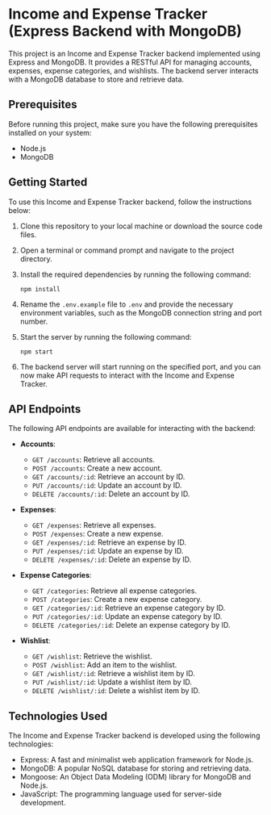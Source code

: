 # Income and Expense Tracker (Express Backend with MongoDB)

This project is an Income and Expense Tracker backend implemented using Express and MongoDB. It provides a RESTful API for managing accounts, expenses, expense categories, and wishlists. The backend server interacts with a MongoDB database to store and retrieve data.

## Prerequisites

Before running this project, make sure you have the following prerequisites installed on your system:

- Node.js
- MongoDB

## Getting Started

To use this Income and Expense Tracker backend, follow the instructions below:

1. Clone this repository to your local machine or download the source code files.
2. Open a terminal or command prompt and navigate to the project directory.
3. Install the required dependencies by running the following command:

   ```shell
   npm install
   ```

4. Rename the `.env.example` file to `.env` and provide the necessary environment variables, such as the MongoDB connection string and port number.
5. Start the server by running the following command:

   ```shell
   npm start
   ```

6. The backend server will start running on the specified port, and you can now make API requests to interact with the Income and Expense Tracker.

## API Endpoints

The following API endpoints are available for interacting with the backend:

- **Accounts**:
  - `GET /accounts`: Retrieve all accounts.
  - `POST /accounts`: Create a new account.
  - `GET /accounts/:id`: Retrieve an account by ID.
  - `PUT /accounts/:id`: Update an account by ID.
  - `DELETE /accounts/:id`: Delete an account by ID.

- **Expenses**:
  - `GET /expenses`: Retrieve all expenses.
  - `POST /expenses`: Create a new expense.
  - `GET /expenses/:id`: Retrieve an expense by ID.
  - `PUT /expenses/:id`: Update an expense by ID.
  - `DELETE /expenses/:id`: Delete an expense by ID.

- **Expense Categories**:
  - `GET /categories`: Retrieve all expense categories.
  - `POST /categories`: Create a new expense category.
  - `GET /categories/:id`: Retrieve an expense category by ID.
  - `PUT /categories/:id`: Update an expense category by ID.
  - `DELETE /categories/:id`: Delete an expense category by ID.

- **Wishlist**:
  - `GET /wishlist`: Retrieve the wishlist.
  - `POST /wishlist`: Add an item to the wishlist.
  - `GET /wishlist/:id`: Retrieve a wishlist item by ID.
  - `PUT /wishlist/:id`: Update a wishlist item by ID.
  - `DELETE /wishlist/:id`: Delete a wishlist item by ID.

## Technologies Used

The Income and Expense Tracker backend is developed using the following technologies:

- Express: A fast and minimalist web application framework for Node.js.
- MongoDB: A popular NoSQL database for storing and retrieving data.
- Mongoose: An Object Data Modeling (ODM) library for MongoDB and Node.js.
- JavaScript: The programming language used for server-side development.
